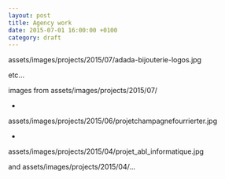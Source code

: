 ```yaml
---
layout: post
title: Agency work
date: 2015-07-01 16:00:00 +0100
category: draft
---
```


assets/images/projects/2015/07/adada-bijouterie-logos.jpg

etc...

images from assets/images/projects/2015/07/

-

assets/images/projects/2015/06/projetchampagnefourrierter.jpg

-

assets/images/projects/2015/04/projet_abl_informatique.jpg

and assets/images/projects/2015/04/...
